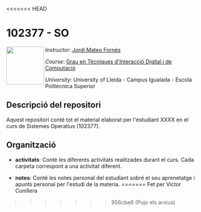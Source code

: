 <<<<<<< HEAD
# 102377 - SO

<img align="left" width="100" height="100" src="https://user-images.githubusercontent.com/61190134/194071099-ebfa0b77-4f84-41eb-b485-e214d5ae8df0.png">

*Instructor*: [Jordi Mateo Fornés](http:jordimateofornes.com)

*Course*: [Grau en Tècniques d'Interacció Digital i de Computació](http://www.grauinteraccioicomputacio.udl.cat/ca/index.html)

*University*: University of Lleida - Campus Igualada - Escola Politècnica Superior

## Descripció del repositori
Aquest repositori conté tot el material elaborat per l'estudiant XXXX en el curs de Sistemes Operatius (102377).
## Organització

* **activitats**: Conté les diferents activitats realitzades durant el curs. Cada carpeta correspont a una activitat diferent.

* **notes**: Conté les notes personal del estudiant sobré el seu aprenetatge i apunts personal per l'estudi de la materia.
=======
Fet per Victor Cunillera
>>>>>>> 956cbe6 (Pujo els arxius)

